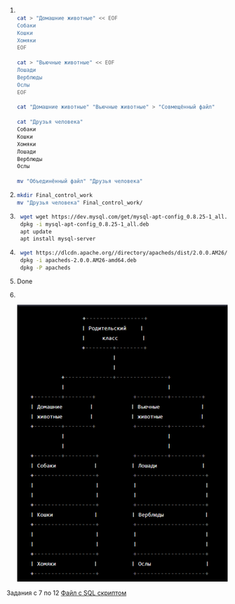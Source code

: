 1. ```bash

   cat > "Домашние животные" << EOF
   Собаки
   Кошки
   Хомяки
   EOF

   cat > "Вьючные животные" << EOF
   Лошади
   Верблюды
   Ослы
   EOF

   cat "Домашние животные" "Вьючные животные" > "Совмещённый файл"

   cat "Друзья человека"
   Собаки
   Кошки
   Хомяки
   Лошади
   Верблюды
   Ослы

   mv "Объединённый файл" "Друзья человека"
   ```

2. ```bash
   mkdir Final_control_work
   mv "Друзья человека" Final_control_work/
   ```

3. ```bash
    wget wget https://dev.mysql.com/get/mysql-apt-config_0.8.25-1_all.deb
    dpkg -i mysql-apt-config_0.8.25-1_all.deb
    apt update
    apt install mysql-server
   ```

4. ```bash
    wget https://dlcdn.apache.org//directory/apacheds/dist/2.0.0.AM26/apacheds-2.0.0.AM26-amd64.deb
    dpkg -i apacheds-2.0.0.AM26-amd64.deb
    dpkg -P apacheds
   ```

5. Done
6. <br>

   ![Diagram](img/diagram.png) <br>

Задания с 7 по 12 [Файл с SQL скриптом](animals.sql)
